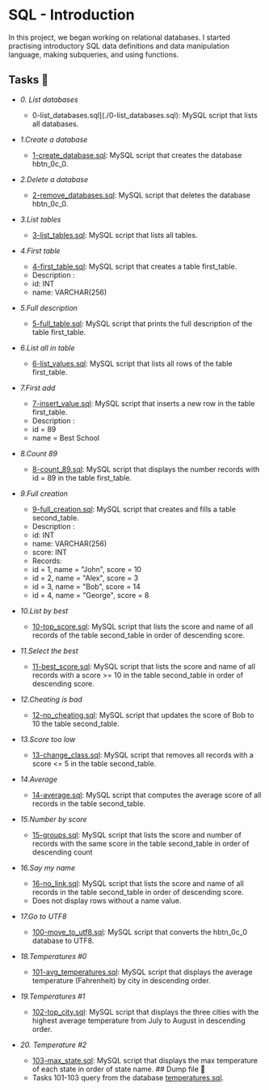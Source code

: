 # SQL - Introduction

In this project, we began working on relational databases. I started practising introductory SQL data definitions and data manipulation language, making subqueries, and using functions.

## Tasks :page_with_curl:

* *0. List databases*
  * 0-list_databases.sql](./0-list_databases.sql): MySQL script that lists all databases.

* *1.Create a database*
  * [1-create_database.sql](./1-create_database.sql): MySQL script that creates the database hbtn_0c_0.

* *2.Delete a database*
  * [2-remove_databases.sql](./2-remove_databases.sql): MySQL script that deletes the database hbtn_0c_0.

* *3.List tables*
  * [3-list_tables.sql](./3-list_tables.sql): MySQL script that lists all tables.

* *4.First table*
  * [4-first_table.sql](./4-first_table.sql): MySQL script that creates a table first_table.
   * Description :
    * id: INT
    * name: VARCHAR(256)

* *5.Full description*
  * [5-full_table.sql](./5-full_table.sql): MySQL script that prints the full description of the table first_table.

* *6.List all in table*
  * [6-list_values.sql](./6-list_values.sql): MySQL script that lists all rows of the table first_table.

* *7.First add*
  * [7-insert_value.sql](./7-insert_value.sql): MySQL script that inserts a new row in the table first_table.
   * Description :
    * id = 89
    * name = Best School

* *8.Count 89*
  * [8-count_89.sql](./8-count_89.sql): MySQL script that displays the number records with id = 89 in the table first_table.

* *9.Full creation*
  * [9-full_creation.sql](./9-full_creation.sql): MySQL script that creates and fills a table second_table.
   * Description :
    * id: INT
    * name: VARCHAR(256)
    * score: INT
    * Records:
    * id = 1, name = "John", score = 10
    * id = 2, name = "Alex", score = 3
    * id = 3, name = "Bob", score = 14
    * id = 4, name = "George", score = 8

* *10.List by best*
  * [10-top_score.sql](./10-top_score.sql): MySQL script that lists the score and name of all records of the table second_table in order of descending score.

* *11.Select the best*
  * [11-best_score.sql](./11-best_score.sql): MySQL script that lists the score and name of all records with a score >= 10 in the table second_table in order of descending score.

* *12.Cheating is bad*
  * [12-no_cheating.sql](./12-no_cheating.sql): MySQL script that updates the score of Bob to 10 the table second_table.

* *13.Score too low*
  * [13-change_class.sql](./13-change_class.sql): MySQL script that removes all records with a score <= 5 in the table second_table.

* *14.Average*
  * [14-average.sql](./14-average.sql): MySQL script that computes the average score of all records in the table second_table.

* *15.Number by score*
  * [15-groups.sql](./15-groups.sql): MySQL script that lists the score and number of records with the same score in the table second_table in order of descending count

* *16.Say my name*
  * [16-no_link.sql](./16-no_link.sql): MySQL script that lists the score and name of all records in the table second_table in order of descending score.
   * Does not display rows without a name value.

* *17.Go to UTF8*
  * [100-move_to_utf8.sql](./100-move_to_utf8.sql): MySQL script that converts the hbtn_0c_0 database to UTF8.

* *18.Temperatures #0*
  * [101-avg_temperatures.sql](./101-avg_temperatures.sql): MySQL script that displays the average temperature (Fahrenheit) by city in descending order.

* *19.Temperatures #1*
  * [102-top_city.sql](./102-top_city.sql): MySQL script that displays the three cities with the highest average temperature from July to August in descending order. 

* *20. Temperature #2*
  * [103-max_state.sql](./103-max_state.sql): MySQL script that displays the max temperature of each state in order of state name. ## Dump file :dolphin:
   * Tasks 101-103 query from the database [temperatures.sql](./temperatures.sql).
